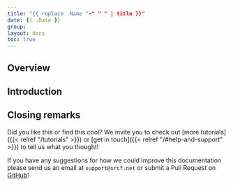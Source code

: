 ```yaml
---
title: "{{ replace .Name "-" " " | title }}"
date: {{ .Date }}
group:
layout: docs
toc: true
---
```


## Overview

## Introduction

## Closing remarks

Did you like this or find this cool? We invite you to check out
[more tutorials]({{< relref "/tutorials" >}})
or [get in touch]({{< relref "/#help-and-support" >}}) to tell us what you thought!

If you have any suggestions for how we could improve this documentation
please send us an email at `support@srcf.net` or submit a Pull Request
on [GitHub](https://github.com/SRCF/docs)!
